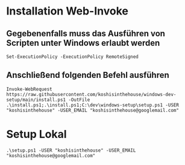 # Installation Web-Invoke
## Gegebenenfalls muss das Ausführen von Scripten unter Windows erlaubt werden
    Set-ExecutionPolicy -ExecutionPolicy RemoteSigned
## Anschließend folgenden Befehl ausführen
    Invoke-WebRequest https://raw.githubusercontent.com/koshisinthehouse/windows-dev-setup/main/install.ps1 -OutFile .\install.ps1;.\install.ps1;C:\dev\windows-setup\setup.ps1 -USER "koshisinthehouse" -USER_EMAIL "koshisinthehouse@googlemail.com"

# Setup Lokal
    .\setup.ps1 -USER "koshisinthehouse" -USER_EMAIL "koshisinthehouse@googlemail.com"
